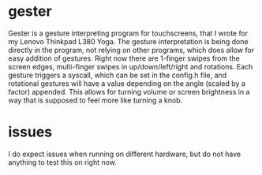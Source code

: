 # gester
Gester is a gesture interpreting program for  touchscreens, that I wrote for my Lenovo Thinkpad L380 Yoga.
The gesture interpretation is being done directly in the program, not relying on other programs, which does allow for easy addition of gestures.
Right now there are 1-finger swipes from the screen edges, multi-finger swipes in up/down/left/right and rotations.
Each gesture triggers a syscall, which can be set in the config.h file, and rotational gestures will have a value depending on the angle (scaled by a factor) appended.
This allows for turning volume or screen brightness in a way that is supposed to feel more like turning a knob.

# issues
I do expect issues when running on different hardware, but do not have anything to test this on right now.

